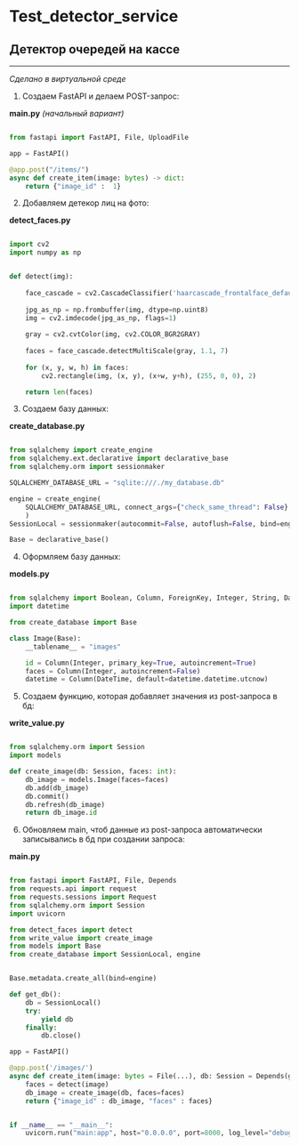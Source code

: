 # Test_detector_service
## Детектор очередей на кассе
____

*Сделано в виртуальной среде*

1. Создаем FastAPI и делаем POST-запрос: 
   
 __main.py__ *(начальный вариант)*

```python

from fastapi import FastAPI, File, UploadFile

app = FastAPI()

@app.post("/items/")
async def create_item(image: bytes) -> dict:
    return {"image_id" :  1}
```

2. Добавляем детекор лиц на фото:

__detect_faces.py__

```python

import cv2
import numpy as np


def detect(img):
        
    face_cascade = cv2.CascadeClassifier('haarcascade_frontalface_default.xml')
    
    jpg_as_np = np.frombuffer(img, dtype=np.uint8)
    img = cv2.imdecode(jpg_as_np, flags=1)
   
    gray = cv2.cvtColor(img, cv2.COLOR_BGR2GRAY)
   
    faces = face_cascade.detectMultiScale(gray, 1.1, 7)
   
    for (x, y, w, h) in faces:
        cv2.rectangle(img, (x, y), (x+w, y+h), (255, 0, 0), 2)

    return len(faces)

```

3. Создаем базу данных:
   
__create_database.py__
   
```python

from sqlalchemy import create_engine
from sqlalchemy.ext.declarative import declarative_base
from sqlalchemy.orm import sessionmaker

SQLALCHEMY_DATABASE_URL = "sqlite:///./my_database.db"

engine = create_engine(
    SQLALCHEMY_DATABASE_URL, connect_args={"check_same_thread": False}
    )
SessionLocal = sessionmaker(autocommit=False, autoflush=False, bind=engine)

Base = declarative_base()

```
4. Оформляем базу данных:

__models.py__

```python

from sqlalchemy import Boolean, Column, ForeignKey, Integer, String, DateTime
import datetime

from create_database import Base

class Image(Base):
    __tablename__ = "images"

    id = Column(Integer, primary_key=True, autoincrement=True)
    faces = Column(Integer, autoincrement=False)
    datetime = Column(DateTime, default=datetime.datetime.utcnow)

```
5. Создаем функцию, которая добавляет значения из post-запроса в бд:

__write_value.py__

```python

from sqlalchemy.orm import Session
import models

def create_image(db: Session, faces: int):
    db_image = models.Image(faces=faces)
    db.add(db_image)
    db.commit()
    db.refresh(db_image)
    return db_image.id

```
6. Обновляем main, чтоб данные из post-запроса автоматически записывались в бд при создании запроса:

__main.py__

```python

from fastapi import FastAPI, File, Depends
from requests.api import request
from requests.sessions import Request
from sqlalchemy.orm import Session
import uvicorn

from detect_faces import detect
from write_value import create_image
from models import Base
from create_database import SessionLocal, engine


Base.metadata.create_all(bind=engine)

def get_db():
    db = SessionLocal()
    try:
        yield db
    finally:
        db.close()

app = FastAPI()

@app.post('/images/')
async def create_item(image: bytes = File(...), db: Session = Depends(get_db)) -> dict:
    faces = detect(image)
    db_image = create_image(db, faces=faces)    
    return {"image_id" : db_image, "faces" : faces}


if __name__ == "__main__":
    uvicorn.run("main:app", host="0.0.0.0", port=8000, log_level="debug")
```
